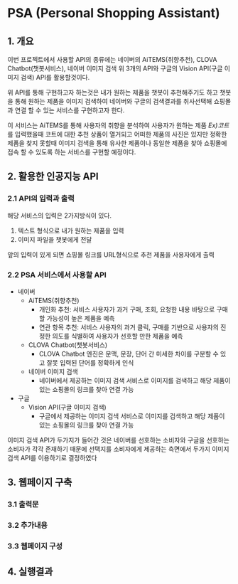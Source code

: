# PSA (Personal Shopping Assistant)

## 1. 개요
이번 프로젝트에서 사용할 API의 종류에는 네이버의 AiTEMS(취향추천), CLOVA Chatbot(챗봇서비스), 네이버 이미지 검색 위 3개의 API와
구글의 Vision API(구글 이미지 검색) API를 활용할것이다.

위 API를 통해 구현하고자 하는것은 내가 원하는 제품을 챗봇이 추천해주기도 하고 챗봇을 통해
원하는 제품을 이미지 검색하여 네이버와 구글의 검색결과를 취사선택해 쇼핑몰과 연결 할 수 있는 서비스를 구현하고자 한다.

이 서비스는 AiTEMS를 통해 사용자의 취향을 분석하여 사용자가 원하는 제품 _Ex)코트_ 를 입력했을때 코트에 대한 추천 상품이
열거되고 어떠한 제품의 사진은 있지만 정확한 제품을 찾지 못할때 이미지 검색을 통해 유사한 제품이나 동일한 제품을 찾아 쇼핑몰에
접속 할 수 있도록 하는 서비스를 구현할 예정이다.

## 2. 활용한 인공지능 API
### 2.1 API의 입력과 출력
해당 서비스의 입력은 2가지방식이 있다.

1. 텍스트 형식으로 내가 원하는 제품을 입력
2. 이미지 파일을 챗봇에게 전달

앞의 입력이 있게 되면 쇼핑몰 링크를 URL형식으로 추천 제품을 사용자에게 출력

### 2.2 PSA 서비스에서 사용할 API
- 네이버
  - AiTEMS(취향추천)
    - 개인화 추천: 서비스 사용자가 과거 구매, 조회, 요청한 내용 바탕으로 구매할 가능성이 높은 제품을 예측
    - 연관 항목 추천: 서비스 사용자의 과거 클릭, 구매를 기반으로 사용자의 진정한 의도를 식별하여 사용자가 선호할 만한 제품을 예측
  - CLOVA Chatbot(챗봇서비스)
    - CLOVA Chatbot 엔진은 문맥, 문장, 단어 간 미세한 차이를 구분할 수 있고 잘못 입력된 단어를 정확하게 인식
  - 네이버 이미지 검색
    - 네이버에서 제공하는 이미지 검색 서비스로 이미지를 검색하고 해당 제품이 있는 쇼핑몰의 링크를 찾아 연결 가능
- 구글
  - Vision API(구글 이미지 검색)
    - 구글에서 제공하는 이미지 검색 서비스로 이미지를 검색하고 해당 제품이 있는 쇼핑몰의 링크를 찾아 연결 가능

이미지 검색 API가 두가지가 들어간 것은 네이버를 선호하는 소비자와 구글을 선호하는 소비자가 각각 존재하기 때문에
선택지를 소비자에게 제공하는 측면에서 두가지 이미지 검색 API를 이용하기로 결정하였다 
## 3. 웹페이지 구축

### 3.1 출력문
### 3.2 추가내용
### 3.3 웹페이지 구성

## 4. 실행결과
